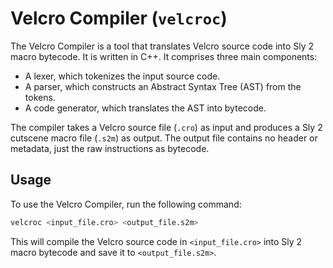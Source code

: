 # Velcro Compiler (`velcroc`)

The Velcro Compiler is a tool that translates Velcro source code into Sly 2 macro bytecode. It is written in C++. It comprises three main components:

* A lexer, which tokenizes the input source code.
* A parser, which constructs an Abstract Syntax Tree (AST) from the tokens.
* A code generator, which translates the AST into bytecode.

The compiler takes a Velcro source file (`.cro`) as input and produces a Sly 2 cutscene macro file (`.s2m`) as output. The output file contains no header or metadata, just the raw instructions as bytecode.

## Usage

To use the Velcro Compiler, run the following command:

```bash
velcroc <input_file.cro> <output_file.s2m>
```

This will compile the Velcro source code in `<input_file.cro>` into Sly 2 macro bytecode and save it to `<output_file.s2m>`.
